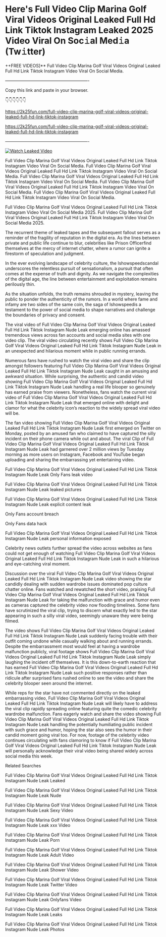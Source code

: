 # Here's Full Video Clip Marina Golf Viral Videos Original Leaked Full Hd Link Tiktok Instagram Leaked 2025 Video Viral On Soc𝚒al Med𝚒a (Tw𝚒tter)

++FREE VIDEOS]** Full Video Clip Marina Golf Viral Videos Original Leaked Full Hd Link Tiktok Instagram Video Viral On Social Media.

———————————————————-

Copy this link and paste in your browser.

👇👇👇👇👇👇

https://2k25fun.com/full-video-clip-marina-golf-viral-videos-original-leaked-full-hd-link-tiktok-instagram

https://2k25fun.com/full-video-clip-marina-golf-viral-videos-original-leaked-full-hd-link-tiktok-instagram

———————————————————-

[![Watch Leaked Video](https://miro.medium.com/v2/resize:fit:828/format:webp/1*cilzJN44JGOrTw9NJCrNHA.gif "Watch Leaked Video")](https://2k25fun.com/full-video-clip-marina-golf-viral-videos-original-leaked-full-hd-link-tiktok-instagram)

Full Video Clip Marina Golf Viral Videos Original Leaked Full Hd Link Tiktok Instagram Video Viral On Social Media. Full Video Clip Marina Golf Viral Videos Original Leaked Full Hd Link Tiktok Instagram Video Viral On Social Media. Full Video Clip Marina Golf Viral Videos Original Leaked Full Hd Link Tiktok Instagram Video Viral On Social Media. Full Video Clip Marina Golf Viral Videos Original Leaked Full Hd Link Tiktok Instagram Video Viral On Social Media. Full Video Clip Marina Golf Viral Videos Original Leaked Full Hd Link Tiktok Instagram Video Viral On Social Media.

Full Video Clip Marina Golf Viral Videos Original Leaked Full Hd Link Tiktok Instagram Video Viral On Social Media 2025. Full Video Clip Marina Golf Viral Videos Original Leaked Full Hd Link Tiktok Instagram Video Viral On Social Media 2025.

The recurrent theme of leaked tapes and the subsequent fallout serves as a reminder of the fragility of reputation in the digital era. As the lines between private and public life continue to blur, celebrities like Prison Officerfind themselves at the mercy of internet chatter, where a rumor can ignite a firestorm of speculation and judgment.

In the ever evolving landscape of celebrity culture, the Ishowspeedscandal underscores the relentless pursuit of sensationalism, a pursuit that often comes at the expense of truth and dignity. As we navigate the complexities of the digital age, the line between entertainment and exploitation remains perilously thin.

As the situation unfolds, the truth remains shrouded in mystery, leaving the public to ponder the authenticity of the rumors. In a world where fame and infamy are two sides of the same coin, the saga of Ishowspeedis a testament to the power of social media to shape narratives and challenge the boundaries of privacy and consent.

The viral video of Full Video Clip Marina Golf Viral Videos Original Leaked Full Hd Link Tiktok Instagram Nude Leak emerging online has amassed tremendous views across fan accounts and social media sites with one video clip. The viral video circulating recently shows Full Video Clip Marina Golf Viral Videos Original Leaked Full Hd Link Tiktok Instagram Nude Leak in an unexpected and hilarious moment while in public running errands.

Numerous fans have rushed to watch the viral video and share the clip amongst followers featuring Full Video Clip Marina Golf Viral Videos Original Leaked Full Hd Link Tiktok Instagram Nude Leak caught in an amusing and awkward situation. While surprising, the authentic and candid video showing Full Video Clip Marina Golf Viral Videos Original Leaked Full Hd Link Tiktok Instagram Nude Leak handling a real life blooper so genuinely has earned praise from viewers. Nonetheless, fans watch the current viral video of Full Video Clip Marina Golf Viral Videos Original Leaked Full Hd Link Tiktok Instagram Nude Leak that emerged online with delight and clamor for what the celebrity icon’s reaction to the widely spread viral video will be.

The fan video showing Full Video Clip Marina Golf Viral Videos Original Leaked Full Hd Link Tiktok Instagram Nude Leak first emerged on Twitter on Monday, posted by an amused fan who claimed to have captured the silly incident on their phone camera while out and about. The viral Clip of Full Video Clip Marina Golf Viral Videos Original Leaked Full Hd Link Tiktok Instagram Nude Leak had garnered over 2 million views by Tuesday morning as more users on Instagram, Facebook and YouTube began uploading and sharing the embarrassing yet entertaining video.

Full Video Clip Marina Golf Viral Videos Original Leaked Full Hd Link Tiktok Instagram Nude Leak Only Fans leak video

Full Video Clip Marina Golf Viral Videos Original Leaked Full Hd Link Tiktok Instagram Nude Leak leaked pictures

Full Video Clip Marina Golf Viral Videos Original Leaked Full Hd Link Tiktok Instagram Nude Leak explicit content leak

Only Fans account breach

Only Fans data hack

Full Video Clip Marina Golf Viral Videos Original Leaked Full Hd Link Tiktok Instagram Nude Leak personal information exposed

Celebrity news outlets further spread the video across websites as fans could not get enough of watching Full Video Clip Marina Golf Viral Videos Original Leaked Full Hd Link Tiktok Instagram Nude Leak in such a hilarious and eye-catching viral moment.

Discussion over the viral Full Video Clip Marina Golf Viral Videos Original Leaked Full Hd Link Tiktok Instagram Nude Leak video showing the star candidly dealing with sudden wardrobe issues dominated pop culture chatter online. Fans watched and rewatched the short video, praising Full Video Clip Marina Golf Viral Videos Original Leaked Full Hd Link Tiktok Instagram Nude Leak for taking the malfunction with grace and humor even as cameras captured the celebrity video now flooding timelines. Some fans have scrutinized the viral clip, trying to discern what exactly led to the star appearing in such a silly viral video, seemingly unaware they were being filmed.

The video shows Full Video Clip Marina Golf Viral Videos Original Leaked Full Hd Link Tiktok Instagram Nude Leak suddenly facing trouble with their outfit coming undone while casually walking about and running errands. Despite the embarrassment most would feel at having a wardrobe malfunction publicly, viral footage shows Full Video Clip Marina Golf Viral Videos Original Leaked Full Hd Link Tiktok Instagram Nude Leak simply laughing the incident off themselves. It is this down-to-earth reaction that has earned Full Video Clip Marina Golf Viral Videos Original Leaked Full Hd Link Tiktok Instagram Nude Leak such positive responses rather than ridicule after surprised fans rushed online to see the video and share the celebrity blooper seen around the internet.

While reps for the star have not commented directly on the leaked embarrassing video, Full Video Clip Marina Golf Viral Videos Original Leaked Full Hd Link Tiktok Instagram Nude Leak will likely have to address the viral clip rapidly spreading online featuring quite the comedic celebrity wardrobe malfunction. Fans eagerly watch and share the video showing Full Video Clip Marina Golf Viral Videos Original Leaked Full Hd Link Tiktok Instagram Nude Leak handling the potentially humiliating public incident with such grace and humor, hoping the star also sees the humor in their candid moment going viral too. For now, footage of the celebrity video continues circulating with fans clamoring to know if Full Video Clip Marina Golf Viral Videos Original Leaked Full Hd Link Tiktok Instagram Nude Leak will personally acknowledge their viral video being shared widely across social media this week.

Related Searches

Full Video Clip Marina Golf Viral Videos Original Leaked Full Hd Link Tiktok Instagram Nude Leak Leaked

Full Video Clip Marina Golf Viral Videos Original Leaked Full Hd Link Tiktok Instagram Nude Leak Nude

Full Video Clip Marina Golf Viral Videos Original Leaked Full Hd Link Tiktok Instagram Nude Leak Sexy Video

Full Video Clip Marina Golf Viral Videos Original Leaked Full Hd Link Tiktok Instagram Nude Leak xxx Video

Full Video Clip Marina Golf Viral Videos Original Leaked Full Hd Link Tiktok Instagram Nude Leak Porn

Full Video Clip Marina Golf Viral Videos Original Leaked Full Hd Link Tiktok Instagram Nude Leak Adult Video

Full Video Clip Marina Golf Viral Videos Original Leaked Full Hd Link Tiktok Instagram Nude Leak Shower Video

Full Video Clip Marina Golf Viral Videos Original Leaked Full Hd Link Tiktok Instagram Nude Leak Twitter Video

Full Video Clip Marina Golf Viral Videos Original Leaked Full Hd Link Tiktok Instagram Nude Leak Onlyfans Video

Full Video Clip Marina Golf Viral Videos Original Leaked Full Hd Link Tiktok Instagram Nude Leak Leaks

Full Video Clip Marina Golf Viral Videos Original Leaked Full Hd Link Tiktok Instagram Nude Leak Photos